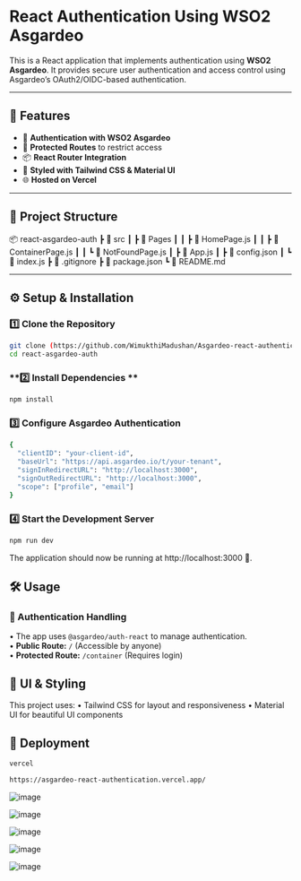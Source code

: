 # React Authentication Using WSO2 Asgardeo

This is a React application that implements authentication using **WSO2 Asgardeo**. It provides secure user authentication and access control using Asgardeo’s OAuth2/OIDC-based authentication.

---

## 🚀 Features
- 🔑 **Authentication with WSO2 Asgardeo**
- 🔐 **Protected Routes** to restrict access
- 📦 **React Router Integration**
- 🎨 **Styled with Tailwind CSS & Material UI**
- 🌐 **Hosted on Vercel**

---

## 📂 Project Structure
📦 react-asgardeo-auth ┣ 📂 src ┃ ┣ 📂 Pages ┃ ┃ ┣ 📜 HomePage.js ┃ ┃ ┣ 📜 ContainerPage.js ┃ ┃ ┗ 📜 NotFoundPage.js ┃ ┣ 📜 App.js ┃ ┣ 📜 config.json ┃ ┗ 📜 index.js ┣ 📜 .gitignore ┣ 📜 package.json ┗ 📜 README.md

---

## ⚙️ Setup & Installation
### **1️⃣ Clone the Repository**
```sh
git clone (https://github.com/WimukthiMadushan/Asgardeo-react-authentication.git)
cd react-asgardeo-auth
```
### **2️⃣ Install Dependencies ** 
```sh
npm install
```
### **3️⃣ Configure Asgardeo Authentication**
```sh
{
  "clientID": "your-client-id",
  "baseUrl": "https://api.asgardeo.io/t/your-tenant",
  "signInRedirectURL": "http://localhost:3000",
  "signOutRedirectURL": "http://localhost:3000",
  "scope": ["profile", "email"]
}
```

### **4️⃣ Start the Development Server**
```sh
npm run dev
```
The application should now be running at http://localhost:3000 🚀.

## 🛠️ Usage

### **🔹 Authentication Handling**
• The app uses `@asgardeo/auth-react` to manage authentication.  
• **Public Route:** `/` (Accessible by anyone)  
• **Protected Route:** `/container` (Requires login)  

## 🎨 UI & Styling
This project uses:
• Tailwind CSS for layout and responsiveness
• Material UI for beautiful UI components

## 📌 Deployment
```sh
vercel
```
```sh
https://asgardeo-react-authentication.vercel.app/
```

![image](https://github.com/user-attachments/assets/3e1525dd-cdaf-4d3f-8bfe-5f3af2ac2a03)

![image](https://github.com/user-attachments/assets/d316de27-2ec9-4da0-a8fd-2f2663290973)

![image](https://github.com/user-attachments/assets/bd58bf52-a30f-49a3-9f58-8d2aa4439749)

![image](https://github.com/user-attachments/assets/8c11c73f-a5c1-4fad-b2dc-31b940f9b84d)

![image](https://github.com/user-attachments/assets/9d4ccdc1-8694-44af-b8d3-d88e72919480)

